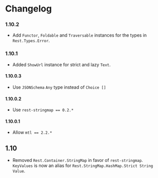# Changelog

### 1.10.2

* Add `Functor`, `Foldable` and `Traversable` instances for the types
  in `Rest.Types.Error`.

### 1.10.1

* Added `ShowUrl` instance for strict and lazy `Text`.

#### 1.10.0.3

* Use `JSONSchema` `Any` type instead of `Choice []`

#### 1.10.0.2

* Use `rest-stringmap == 0.2.*`

#### 1.10.0.1

* Allow `mtl == 2.2.*`

## 1.10

* Removed `Rest.Container.StringMap` in favor of `rest-stringmap`. `KeyValues` is now an alias for `Rest.StringMap.HashMap.Strict String Value`.
